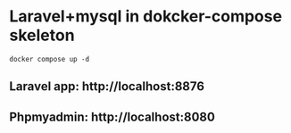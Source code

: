 # Laravel+mysql in dokcker-compose skeleton


  ```
  docker compose up -d
  ```

## Laravel app: http://localhost:8876
## Phpmyadmin: http://localhost:8080
